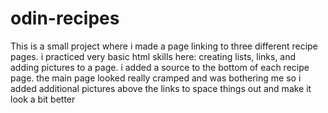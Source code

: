 # odin-recipes
This is a small project where i made a page linking to three different recipe pages. i practiced very basic html skills here: creating lists, links, and adding pictures to a page. i added a source to the bottom of each recipe page. the main page looked really cramped and was bothering me so i added additional pictures above the links to space things out and make it look a bit better